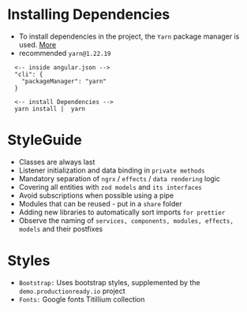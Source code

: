 # Installing Dependencies

- To install dependencies in the project, the `Yarn` package manager is used. [More](https://classic.yarnpkg.com/en/docs/install#windows-stable)
- recommended `yarn@1.22.19`

```
  <-- inside angular.json -->
  "cli": {
    "packageManager": "yarn"
  }

  <-- install Dependencies -->
  yarn install |  yarn
```

# StyleGuide

- Classes are always last
- Listener initialization and data binding in `private methods`
- Mandatory separation of `ngrx` / `effects` / `data rendering` logic
- Covering all entities with `zod models` and `its interfaces`
- Avoid subscriptions when possible using a pipe
- Modules that can be reused - put in a `share` folder
- Adding new libraries to automatically sort imports `for prettier`
- Observe the naming of `services, components, modules, effects, models` and their postfixes

# Styles

- `Bootstrap:` Uses bootstrap styles, supplemented by the `demo.productionready.io` project
- `Fonts:` Google fonts Titillium collection
